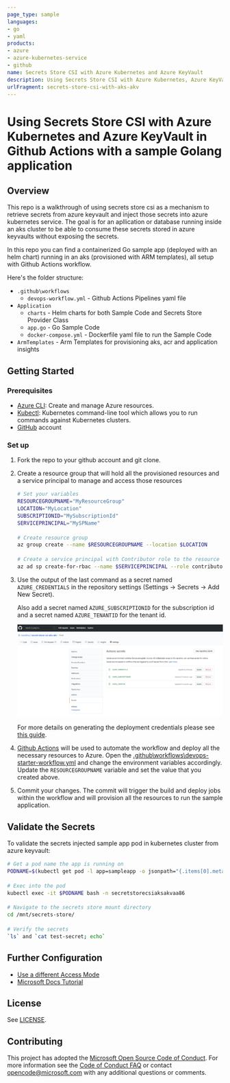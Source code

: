 ```yaml
---
page_type: sample
languages:
- go
- yaml
products:
- azure
- azure-kubernetes-service
- github
name: Secrets Store CSI with Azure Kubernetes and Azure KeyVault
description: Using Secrets Store CSI with Azure Kubernetes, Azure KeyVault and a sample Go application
urlFragment: secrets-store-csi-with-aks-akv
---
```


# Using Secrets Store CSI with Azure Kubernetes and Azure KeyVault in Github Actions with a sample Golang application

## Overview
This repo is a walkthrough of using secrets store csi as a mechanism to retrieve secrets from azure keyvault and inject those secrets into azure kubernetes service. The goal is for an apllication or database running inside an aks cluster to be able to consume these secrets stored in azure keyvaults without exposing the secrets.

In this repo you can find a containerized Go sample app (deployed with an helm chart) running in an aks (provisioned with ARM templates), all setup with Github Actions workflow.

Here's the folder structure:

- `.github\workflows`
  - `devops-workflow.yml` - Github Actions Pipelines yaml file
- `Application`
  - `charts` - Helm charts for both Sample Code and Secrets Store Provider Class
  - `app.go` - Go Sample Code
  - `docker-compose.yml` - Dockerfile yaml file to run the Sample Code
- `ArmTemplates` - Arm Templates for provisioning aks, acr and application insights

## Getting Started

### Prerequisites

- [Azure CLI](https://docs.microsoft.com/en-us/cli/azure/install-azure-cli?view=azure-cli-latest): Create and manage Azure resources.
- [Kubectl](https://kubernetes.io/docs/tasks/tools/install-kubectl/): Kubernetes command-line tool which allows you to run commands against Kubernetes clusters.
- [GitHub](https://github.com/) account

### Set up

1. Fork the repo to your github account and git clone.
2. Create a resource group that will hold all the provisioned resources and a service principal to manage and access those resources

    ```bash
    # Set your variables
    RESOURCEGROUPNAME="MyResourceGroup"
    LOCATION="MyLocation"
    SUBSCRIPTIONID="MySubscriptionId"
    SERVICEPRINCIPAL="MySPName"

    # Create resource group
    az group create --name $RESOURCEGROUPNAME --location $LOCATION

    # Create a service principal with Contributor role to the resource group
    az ad sp create-for-rbac --name $SERVICEPRINCIPAL --role contributor --scopes /subscriptions/$SUBSCRIPTIONID/resourceGroups/$RESOURCEGROUPNAME --sdk-auth
    ```

3. Use the output of the last command as a secret named `AZURE_CREDENTIALS` in the repository settings (Settings -> Secrets -> Add New Secret).

    Also add a secret named `AZURE_SUBSCRIPTIONID` for the subscription id and a secret named `AZURE_TENANTID` for the tenant id.

    ![action-secrets](./assets/action_secrets.png)

    For more details on generating the deployment credentials please see [this guide](https://docs.microsoft.com/en-us/azure/azure-resource-manager/templates/deploy-github-actions#generate-deployment-credentials).

4. [Github Actions](https://docs.github.com/en/actions) will be used to automate the workflow and deploy all the necessary resources to Azure. Open the [.github\workflows\devops-starter-workflow.yml](.github\workflows\devops-starter-workflow.yml) and change the environment variables accordingly. Update the `RESOURCEGROUPNAME` variable and set the value that you created above.

5. Commit your changes. The commit will trigger the build and deploy jobs within the workflow and will provision all the resources to run the sample application.

## Validate the Secrets

To validate the secrets injected sample app pod in kubernetes cluster from azure keyvault:

```bash
# Get a pod name the app is running on
PODNAME=$(kubectl get pod -l app=sampleapp -o jsonpath="{.items[0].metadata.name}" -n secretstorecsiaksakvaa86)

# Exec into the pod
kubectl exec -it $PODNAME bash -n secretstorecsiaksakvaa86

# Navigate to the secrets store mount directory
cd /mnt/secrets-store/

# Verify the secrets
`ls` and `cat test-secret; echo`
```

## Further Configuration

- [Use a different Access Mode](https://azure.github.io/secrets-store-csi-driver-provider-azure/configurations/identity-access-modes/)
- [Microsoft Docs Tutorial](https://docs.microsoft.com/en-us/azure/key-vault/general/key-vault-integrate-kubernetes)

## License

See [LICENSE](LICENSE).

## Contributing

This project has adopted the [Microsoft Open Source Code of Conduct](https://opensource.microsoft.com/codeofconduct/). For more information see the [Code of Conduct FAQ](https://opensource.microsoft.com/codeofconduct/faq/) or contact [opencode@microsoft.com](mailto:opencode@microsoft.com) with any additional questions or comments.
